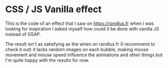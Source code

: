 # CSS / JS Vanilla effect

This is the code of an effect that I saw on https://randlus.fr when I was looking for inspiration
I asked myself how could it be done with vanilla JS instead of GSAP.

The result isn't as satisfying as the when on randlus.fr (I recommend to check it out) it lacks random images on each
bubble, making mouse movement and mouse speed influence the animations and other things but I'm quite happy with the
results for now.
